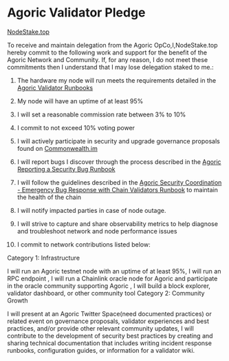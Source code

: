# Agoric Validator Pledge

[NodeStake.top](https://main.explorer.agoric.net/validator/agoricvaloper1nkhsz0uk0d8qd4p7unrwej0j3ne8acpk9dd3sg)

To receive and maintain delegation from the Agoric OpCo,I,NodeStake.top hereby commit to the following work and support for the benefit of the Agoric Network and Community. If, for any reason, I do not meet these commitments then I understand that I may lose delegation staked to me.:

1. The hardware my node will run meets the requirements detailed in the [Agoric Validator Runbooks](https://github.com/Agoric/agoric-sdk/wiki/Runbook%...)

2. My node will have an uptime of at least 95%

3. I will set a reasonable commission rate between 3% to 10%

4. I commit to not exceed 10% voting power

5. I will actively participate in security and upgrade governance proposals found on [Commonwealth.im](https://commonwealth.im/agoric)

6. I will report bugs I discover through the process described in the [Agoric Reporting a Security Bug Runbook](https://github.com/Agoric/agoric-sdk/wiki/Runbook%...)

7. I will follow the guidelines described in the [Agoric Security Coordination - Emergency Bug Response with Chain Validators Runbook](https://github.com/Agoric/agoric-sdk/wiki/Runbook%...) to maintain the health of the chain

8. I will notify impacted parties in case of node outage.

9. I will strive to capture and share observability metrics to help diagnose and troubleshoot network and node performance issues

10. I commit to network contributions listed below:

Category 1: Infrastructure

I will run an Agoric testnet node with an uptime of at least 95%, I will run an RPC endpoint , I will run a Chainlink oracle node for Agoric and participate in the oracle community supporting Agoric , I will build a block explorer, validator dashboard, or other community tool
Category 2: Community Growth

I will present at an Agoric Twitter Space(need documented practices) or related event on governance proposals, validator experiences and best practices, and/or provide other relevant community updates, I will contribute to the development of security best practices by creating and sharing technical documentation that includes writing incident response runbooks, configuration guides, or information for a validator wiki. ‌
